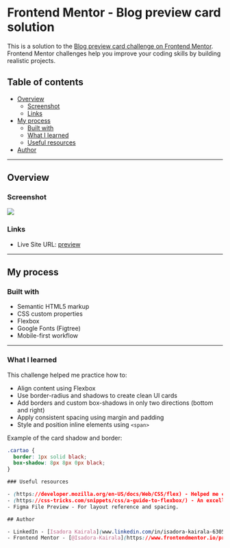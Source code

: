 # Frontend Mentor - Blog preview card solution

This is a solution to the [Blog preview card challenge on Frontend Mentor](https://www.frontendmentor.io/challenges/blog-preview-card-ckPaj01IcS). Frontend Mentor challenges help you improve your coding skills by building realistic projects. 

## Table of contents

- [Overview](#overview)
  - [Screenshot](#screenshot)
  - [Links](#links)
- [My process](#my-process)
  - [Built with](#built-with)
  - [What I learned](#what-i-learned)
  - [Useful resources](#useful-resources)
- [Author](#author)

---

## Overview

### Screenshot

![](https://github.com/user-attachments/assets/de9993e9-83a4-4658-ac12-951d02a6af1d)


### Links


- Live Site URL: [preview](https://isadora-kairala.github.io/Blog-Template-FM/blog/html/)

---

## My process

### Built with

- Semantic HTML5 markup
- CSS custom properties
- Flexbox
- Google Fonts (Figtree)
- Mobile-first workflow

---

### What I learned

This challenge helped me practice how to:

- Align content using Flexbox
- Use border-radius and shadows to create clean UI cards
- Add borders and custom box-shadows in only two directions (bottom and right)
- Apply consistent spacing using margin and padding
- Style and position inline elements using `<span>`

Example of the card shadow and border:
```css
.cartao {
  border: 1px solid black;
  box-shadow: 8px 8px 0px black;
}

### Useful resources

- (https://developer.mozilla.org/en-US/docs/Web/CSS/flex) - Helped me center and align the card.
- (https://css-tricks.com/snippets/css/a-guide-to-flexbox/) - An excellent visual guide that I use as a reference.
- Figma File Preview - For layout reference and spacing.

## Author

- LinkedIn - [Isadora Kairala](www.linkedin.com/in/isadora-kairala-630530359)
- Frontend Mentor - [@Isadora-Kairala](https://www.frontendmentor.io/profile/Isadora-Kairala)
